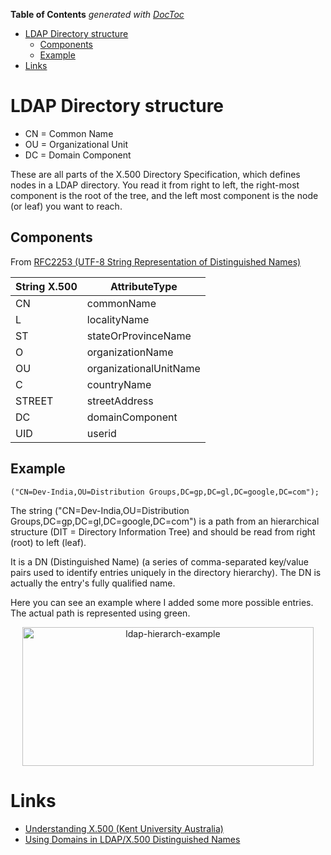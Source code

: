 <!-- START doctoc generated TOC please keep comment here to allow auto update -->
<!-- DON'T EDIT THIS SECTION, INSTEAD RE-RUN doctoc TO UPDATE -->
**Table of Contents**  *generated with [DocToc](https://github.com/thlorenz/doctoc)*

- [LDAP Directory structure](#ldap-directory-structure)
  - [Components](#components)
  - [Example](#example)
- [Links](#links)

<!-- END doctoc generated TOC please keep comment here to allow auto update -->

# LDAP Directory structure

* CN = Common Name
* OU = Organizational Unit
* DC = Domain Component

These are all parts of the X.500 Directory Specification, which defines nodes in a LDAP directory. You read it from right to left, the right-most component is the root of the tree, and the left most component is the node (or leaf) you want to reach.

## Components

From [RFC2253 (UTF-8 String Representation of Distinguished Names)](http://www.ietf.org/rfc/rfc2253.txt)

String   X.500 | AttributeType
---------------|---------------
CN  |    commonName
L    |   localityName
ST   |   stateOrProvinceName
O     |  organizationName
OU   |  organizationalUnitName
C    |   countryName
STREET  | streetAddress
DC   |   domainComponent
UID  |   userid

## Example

```
("CN=Dev-India,OU=Distribution Groups,DC=gp,DC=gl,DC=google,DC=com");
```

The string ("CN=Dev-India,OU=Distribution Groups,DC=gp,DC=gl,DC=google,DC=com") is a path from an hierarchical structure (DIT = Directory Information Tree) and should be read from right (root) to left (leaf).

It is a DN (Distinguished Name) (a series of comma-separated key/value pairs used to identify entries uniquely in the directory hierarchy). The DN is actually the entry's fully qualified name.

Here you can see an example where I added some more possible entries.
The actual path is represented using green.


<p align=center><a href="https://github.com/mdeguzis/documents/blob/master/system/diagrams/ldap-hierarch-example.png"><img src="https://github.com/mdeguzis/documents/blob/master/system/diagrams/ldap-hierarch-example.png" title="ldap-hierarch-example" width="466" height="222" /></p></a>

# Links

* [Understanding X.500 (Kent University Australia)](http://sec.cs.kent.ac.uk/x500book/)
* [ Using Domains in LDAP/X.500 Distinguished Names](https://tools.ietf.org/html/rfc2247)
